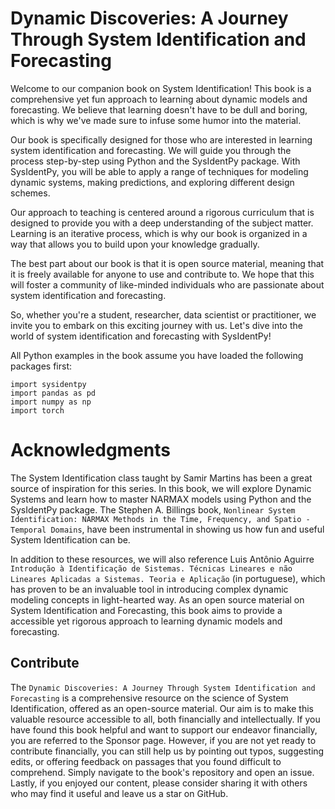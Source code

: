 # Dynamic Discoveries: A Journey Through System Identification and Forecasting

Welcome to our companion book on System Identification! This book is a comprehensive yet fun approach to learning about dynamic models and forecasting. We believe that learning doesn't have to be dull and boring, which is why we've made sure to infuse some humor into the material.

Our book is specifically designed for those who are interested in learning system identification and forecasting.  We will guide you through the process step-by-step using Python and the SysIdentPy package. With SysIdentPy, you will be able to apply a range of techniques for modeling dynamic systems, making predictions, and exploring different design schemes.

Our approach to teaching is centered around a rigorous curriculum that is designed to provide you with a deep understanding of the subject matter. Learning is an iterative process, which is why our book is organized in a way that allows you to build upon your knowledge gradually.

The best part about our book is that it is open source material, meaning that it is freely available for anyone to use and contribute to. We hope that this will foster a community of like-minded individuals who are passionate about system identification and forecasting.

So, whether you're a student, researcher, data scientist or practitioner, we invite you to embark on this exciting journey with us. Let's dive into the world of system identification and forecasting with SysIdentPy!

All Python examples in the book assume you have loaded the following packages first:

```
import sysidentpy
import pandas as pd
import numpy as np
import torch
```

# Acknowledgments
The System Identification class taught by Samir Martins has been a great source of inspiration for this series. In this book, we will explore Dynamic Systems and learn how to master NARMAX models using Python and the SysIdentPy package. The Stephen A. Billings book, `Nonlinear System Identification: NARMAX Methods in the Time, Frequency, and Spatio - Temporal Domains`, have been instrumental in showing us how fun and useful System Identification can be.

In addition to these resources, we will also reference Luis Antônio Aguirre `Introdução à Identificação de Sistemas. Técnicas Lineares e não Lineares Aplicadas a Sistemas. Teoria e Aplicação` (in portuguese), which has proven to be an invaluable tool in introducing complex dynamic modeling concepts in light-hearted way. As an open source material on System Identification and Forecasting, this book aims to provide a accessible yet rigorous approach to learning dynamic models and forecasting.

## Contribute

The `Dynamic Discoveries: A Journey Through System Identification and Forecasting` is a comprehensive resource on the science of System Identification, offered as an open-source material. Our aim is to make this valuable resource accessible to all, both financially and intellectually. If you have found this book helpful and want to support our endeavor financially, you are referred to the Sponsor page. However, if you are not yet ready to contribute financially, you can still help us by pointing out typos, suggesting edits, or offering feedback on passages that you found difficult to comprehend. Simply navigate to the book's repository and open an issue. Lastly, if you enjoyed our content, please consider sharing it with others who may find it useful and leave us a star on GitHub.
